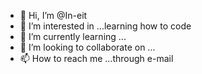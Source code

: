 - 👋 Hi, I’m @In-eit
- 👀 I’m interested in ...learning how to code 
- 🌱 I’m currently learning ...
- 💞️ I’m looking to collaborate on ...
- 📫 How to reach me ...through e-mail 

<!---
In-eit/In-eit is a ✨ special ✨ repository because its `README.md` (this file) appears on your GitHub profile.
You can click the Preview link to take a look at your changes.
-
